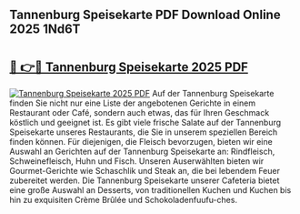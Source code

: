 ## Tannenburg Speisekarte PDF Download Online 2025 1Nd6T

# <h2><a href="http://gc6rja.nevu.top/?p=Tannenburg+Speisekarte">🔗 👉🔴 Tannenburg Speisekarte 2025 PDF</a></h2>

[![Tannenburg Speisekarte 2025 PDF](https://i.imgur.com/dBaPXMq.png)](http://gc6rja.nevu.top/?p=Tannenburg+Speisekarte)
Auf der Tannenburg Speisekarte finden Sie nicht nur eine Liste der angebotenen Gerichte in einem Restaurant oder Café, sondern auch etwas, das für Ihren Geschmack köstlich und geeignet ist. Es gibt viele frische Salate auf der Tannenburg Speisekarte unseres Restaurants, die Sie in unserem speziellen Bereich finden können. Für diejenigen, die Fleisch bevorzugen, bieten wir eine Auswahl an Gerichten auf der Tannenburg Speisekarte an: Rindfleisch, Schweinefleisch, Huhn und Fisch. Unseren Auserwählten bieten wir Gourmet-Gerichte wie Schaschlik und Steak an, die bei lebendem Feuer zubereitet werden. Die Tannenburg Speisekarte unserer Cafeteria bietet eine große Auswahl an Desserts, von traditionellen Kuchen und Kuchen bis hin zu exquisiten Crème Brûlée und Schokoladenfuufu-ches.
